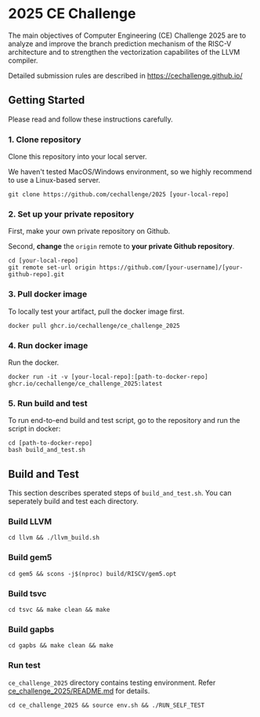 # 2025 CE Challenge

The main objectives of Computer Engineering (CE) Challenge 2025 are to analyze and improve the branch prediction mechanism of the RISC-V architecture and to strengthen the vectorization capabilites of the LLVM compiler.

Detailed submission rules are described in https://cechallenge.github.io/


## Getting Started

Please read and follow these instructions carefully.


### 1. Clone repository

Clone this repository into your local server. 

We haven't tested MacOS/Windows environment, so we highly recommend to use a Linux-based server.

```
git clone https://github.com/cechallenge/2025 [your-local-repo]
```

### 2. Set up your private repository

First, make your own private repository on Github.

Second, **change** the `origin` remote to **your private Github repository**.

```
cd [your-local-repo]
git remote set-url origin https://github.com/[your-username]/[your-github-repo].git
```

### 3. Pull docker image

To locally test your artifact, pull the docker image first.
```
docker pull ghcr.io/cechallenge/ce_challenge_2025
```

### 4. Run docker image

Run the docker.
```
docker run -it -v [your-local-repo]:[path-to-docker-repo] ghcr.io/cechallenge/ce_challenge_2025:latest
```

### 5. Run build and test

To run end-to-end build and test script, go to the repository and run the script in docker:
```
cd [path-to-docker-repo]
bash build_and_test.sh
```

## Build and Test

This section describes sperated steps of `build_and_test.sh`. You can seperately build and test each directory.

### Build LLVM

```
cd llvm && ./llvm_build.sh
```
### Build gem5
```
cd gem5 && scons -j$(nproc) build/RISCV/gem5.opt
```
### Build tsvc
```
cd tsvc && make clean && make
```
### Build gapbs
```
cd gapbs && make clean && make
```
### Run test
`ce_challenge_2025` directory contains testing environment. Refer [ce_challenge_2025/README.md](https://github.com/cechallenge/2025/blob/main/ce_challenge_2025/README.md) for details.
```
cd ce_challenge_2025 && source env.sh && ./RUN_SELF_TEST
```
